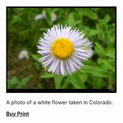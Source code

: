 [![A white flower](white-flower-700.jpg)](http://alexphotography.wordpress.com/2008/05/06/white-flower/white-flower-700/)

A photo of a white flower taken in Colorado.

**[Buy Print](http://www.deviantart.com/print/46309/)**